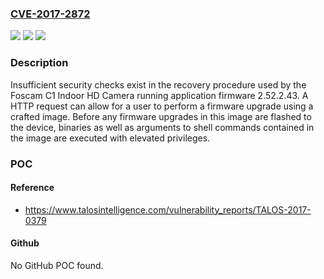 ### [CVE-2017-2872](https://cve.mitre.org/cgi-bin/cvename.cgi?name=CVE-2017-2872)
![](https://img.shields.io/static/v1?label=Product&message=Foscam%20Indoor%20IP%20Camera%20C1%20Series&color=blue)
![](https://img.shields.io/static/v1?label=Version&message=n%2Fa&color=blue)
![](https://img.shields.io/static/v1?label=Vulnerability&message=Improper%20Authentication&color=brighgreen)

### Description

Insufficient security checks exist in the recovery procedure used by the Foscam C1 Indoor HD Camera running application firmware 2.52.2.43. A HTTP request can allow for a user to perform a firmware upgrade using a crafted image. Before any firmware upgrades in this image are flashed to the device, binaries as well as arguments to shell commands contained in the image are executed with elevated privileges.

### POC

#### Reference
- https://www.talosintelligence.com/vulnerability_reports/TALOS-2017-0379

#### Github
No GitHub POC found.

